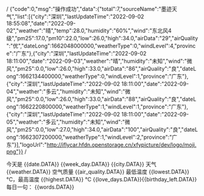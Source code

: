 /
{"code":0,"msg":"操作成功","data":{"total":7,"sourceName":"墨迹天气","list":[{"city":"深圳","lastUpdateTime":"2022-09-02 18:55:08","date":"2022-09-02","weather":"晴","temp":28.0,"humidity":"60%","wind":"东北风4级","pm25":17.0,"pm10":22.0,"low":26.0,"high":34.0,"airData":"29","airQuality":"优","dateLong":1662048000000,"weatherType":0,"windLevel":4,"province":"广东"},{"city":"深圳","lastUpdateTime":"2022-09-02 18:11:00","date":"2022-09-03","weather":"晴","humidity":"未知","wind":"微风","pm25":0.0,"low":26.0,"high":33.0,"airData":"86","airQuality":"良","dateLong":1662134400000,"weatherType":0,"windLevel":1,"province":"广东"},{"city":"深圳","lastUpdateTime":"2022-09-02 18:11:00","date":"2022-09-04","weather":"多云","humidity":"未知","wind":"微风","pm25":0.0,"low":26.0,"high":33.0,"airData":"88","airQuality":"良","dateLong":1662220800000,"weatherType":1,"windLevel":1,"province":"广东"},{"city":"深圳","lastUpdateTime":"2022-09-02 18:11:00","date":"2022-09-05","weather":"多云","humidity":"未知","wind":"微风","pm25":0.0,"low":27.0,"high":34.0,"airData":"100","airQuality":"良","dateLong":1662307200000,"weatherType":1,"windLevel":2,"province":"广东"}],"logoUrl":"http://iflycar.hfdn.openstorage.cn/xfypicture/dev/logo/moji.png"}}
/

今天是 {{date.DATA}} {{week_day.DATA}} 
{{city.DATA}} 天气 {{weather.DATA}} 空气质量 {{air_quality.DATA}}
最低温度 {{lowest.DATA}} °C，最高温度 {{highest.DATA}} °C
{{love_days.DATA}}{{birthday_left.DATA}}
每日一句： 
{{words.DATA}}
